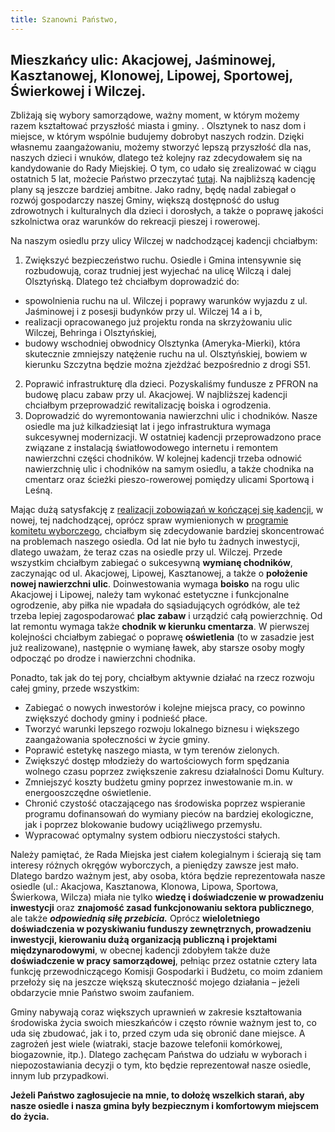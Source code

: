 ```yaml
---
title: Szanowni Państwo,
---
```

## Mieszkańcy ulic: Akacjowej, Jaśminowej, Kasztanowej, Klonowej, Lipowej, Sportowej, Świerkowej i Wilczej.
Zbliżają się wybory samorządowe, ważny moment, w którym możemy razem kształtować przyszłość miasta i gminy. . Olsztynek to nasz dom i miejsce, w którym wspólnie budujemy dobrobyt naszych rodzin. Dzięki własnemu zaangażowaniu, możemy stworzyć lepszą przyszłość dla nas, naszych dzieci i wnuków,  dlatego też kolejny raz zdecydowałem się na kandydowanie do Rady Miejskiej.
O tym, co udało się zrealizować w ciągu ostatnich 5 lat, możecie Państwo przeczytać [tutaj](/obietnicez2014.md).
Na najbliższą kadencję plany są jeszcze bardziej ambitne. Jako radny, będę nadal zabiegał o rozwój gospodarczy naszej Gminy, większą dostępność do usług zdrowotnych i kulturalnych dla dzieci i dorosłych, a także o poprawę jakości szkolnictwa oraz warunków do rekreacji pieszej i rowerowej.

Na naszym osiedlu przy ulicy Wilczej w nadchodzącej kadencji chciałbym:

1.	Zwiększyć bezpieczeństwo ruchu.  Osiedle i Gmina intensywnie się rozbudowują, coraz trudniej jest wyjechać na ulicę Wilczą i dalej Olsztyńską. Dlatego też chciałbym doprowadzić do:
-	spowolnienia ruchu na ul. Wilczej i poprawy warunków wyjazdu z ul. Jaśminowej i z posesji budynków  przy ul. Wilczej 14 a i b,
-	realizacji opracowanego już projektu ronda na skrzyżowaniu ulic Wilczej, Behringa i Olsztyńskiej,
-	budowy wschodniej obwodnicy Olsztynka (Ameryka-Mierki), która skutecznie zmniejszy natężenie ruchu na ul. Olsztyńskiej, bowiem w kierunku Szczytna będzie można zjeżdżać bezpośrednio z drogi S51.
2.	Poprawić infrastrukturę dla dzieci. Pozyskaliśmy fundusze z PFRON na budowę placu zabaw przy ul. Akacjowej. W najbliższej kadencji chciałbym przeprowadzić rewitalizację boiska i ogrodzenia.
3.	Doprowadzić do wyremontowania nawierzchni ulic i chodników. Nasze osiedle ma już kilkadziesiąt lat i jego infrastruktura wymaga sukcesywnej modernizacji. W ostatniej kadencji przeprowadzono prace związane z instalacją światłowodowego internetu i remontem nawierzchni części chodników. W kolejnej kadencji trzeba odnowić nawierzchnię ulic i chodników na samym osiedlu, a także chodnika na cmentarz oraz ścieżki pieszo-rowerowej pomiędzy ulicami Sportową i Leśną.



Mając dużą satysfakcję z [realizacji zobowiązań w kończącej się kadencji](/obietnicez2014.md), w nowej, tej nadchodzącej, oprócz spraw wymienionych w [programie komitetu wyborczego](http://www.gminazprzyszloscia.pl/program.html), chciałbym się zdecydowanie bardziej skoncentrować na problemach naszego osiedla. Od lat nie było tu żadnych inwestycji, dlatego uważam, że teraz czas na osiedle przy ul. Wilczej. Przede wszystkim chciałbym zabiegać o sukcesywną **wymianę chodników**, zaczynając od ul. Akacjowej, Lipowej, Kasztanowej, a także o **położenie nowej nawierzchni ulic**. Doinwestowania wymaga **boisko** na rogu ulic Akacjowej i Lipowej, należy tam wykonać estetyczne i funkcjonalne ogrodzenie, aby piłka nie wpadała do sąsiadujących ogródków, ale też trzeba lepiej zagospodarować **plac zabaw** i urządzić całą powierzchnię. Od lat remontu wymaga także **chodnik w kierunku cmentarza**. W pierwszej kolejności chciałbym zabiegać o poprawę **oświetlenia** (to w zasadzie jest już realizowane), następnie o wymianę ławek, aby starsze osoby mogły odpocząć po drodze i nawierzchni chodnika.

Ponadto, tak jak do tej pory, chciałbym aktywnie działać na rzecz rozwoju całej gminy, przede wszystkim:
-	Zabiegać o nowych inwestorów i kolejne miejsca pracy, co powinno zwiększyć dochody gminy i podnieść płace.
-	Tworzyć warunki lepszego rozwoju lokalnego biznesu i większego zaangażowania społeczności w życie gminy.
-	Poprawić estetykę naszego miasta, w tym terenów zielonych.
-	Zwiększyć dostęp młodzieży do wartościowych form spędzania wolnego czasu poprzez zwiększenie zakresu działalności Domu Kultury.
-	Zmniejszyć koszty budżetu gminy poprzez inwestowanie m.in. w energooszczędne oświetlenie.
-	Chronić czystość otaczającego nas środowiska poprzez wspieranie programu dofinansowań do wymiany pieców na bardziej ekologiczne, jak i poprzez blokowanie budowy uciążliwego przemysłu.
-	Wypracować optymalny system odbioru nieczystości stałych.

Należy pamiętać, że Rada Miejska jest ciałem kolegialnym i ścierają się tam interesy różnych okręgów wyborczych, a pieniędzy zawsze jest mało. Dlatego bardzo ważnym jest, aby osoba, która będzie reprezentowała nasze osiedle (ul.: Akacjowa, Kasztanowa, Klonowa, Lipowa, Sportowa, Świerkowa, Wilcza) miała nie tylko **wiedzę i doświadczenie w prowadzeniu inwestycji** oraz **znajomość zasad funkcjonowaniu sektora publicznego**, ale także **_odpowiednią siłę przebicia._** Oprócz **wieloletniego doświadczenia w pozyskiwaniu funduszy zewnętrznych, prowadzeniu inwestycji, kierowaniu dużą organizacją publiczną i projektami międzynarodowymi**, w obecnej kadencji zdobyłem także duże **doświadczenie w pracy samorządowej**, pełniąc przez ostatnie cztery lata funkcję przewodniczącego Komisji Gospodarki i Budżetu, co moim zdaniem przełoży się na jeszcze większą skuteczność mojego działania – jeżeli obdarzycie mnie Państwo swoim zaufaniem.

Gminy nabywają coraz większych uprawnień w zakresie kształtowania środowiska życia swoich mieszkańców i często równie ważnym jest to, co uda się zbudować, jak i to, przed czym uda się obronić dane miejsce. A zagrożeń jest wiele (wiatraki, stacje bazowe telefonii komórkowej, biogazownie, itp.). Dlatego zachęcam Państwa do udziału w wyborach i niepozostawiania decyzji o tym, kto będzie reprezentował nasze osiedle, innym lub przypadkowi.

**Jeżeli Państwo zagłosujecie na mnie, to dołożę wszelkich starań, aby nasze osiedle i nasza gmina były bezpiecznym i komfortowym miejscem do życia.**


